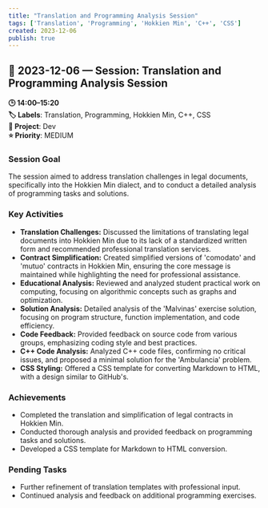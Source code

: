 ```yaml
---
title: "Translation and Programming Analysis Session"
tags: ['Translation', 'Programming', 'Hokkien Min', 'C++', 'CSS']
created: 2023-12-06
publish: true
---
```


## 📅 2023-12-06 — Session: Translation and Programming Analysis Session

**🕒 14:00–15:20**  
**🏷️ Labels**: Translation, Programming, Hokkien Min, C++, CSS  
**📂 Project**: Dev  
**⭐ Priority**: MEDIUM  


### Session Goal
The session aimed to address translation challenges in legal documents, specifically into the Hokkien Min dialect, and to conduct a detailed analysis of programming tasks and solutions.

### Key Activities
- **Translation Challenges:** Discussed the limitations of translating legal documents into Hokkien Min due to its lack of a standardized written form and recommended professional translation services.
- **Contract Simplification:** Created simplified versions of 'comodato' and 'mutuo' contracts in Hokkien Min, ensuring the core message is maintained while highlighting the need for professional assistance.
- **Educational Analysis:** Reviewed and analyzed student practical work on computing, focusing on algorithmic concepts such as graphs and optimization.
- **Solution Analysis:** Detailed analysis of the 'Malvinas' exercise solution, focusing on program structure, function implementation, and code efficiency.
- **Code Feedback:** Provided feedback on source code from various groups, emphasizing coding style and best practices.
- **C++ Code Analysis:** Analyzed C++ code files, confirming no critical issues, and proposed a minimal solution for the 'Ambulancia' problem.
- **CSS Styling:** Offered a CSS template for converting Markdown to HTML, with a design similar to GitHub's.

### Achievements
- Completed the translation and simplification of legal contracts in Hokkien Min.
- Conducted thorough analysis and provided feedback on programming tasks and solutions.
- Developed a CSS template for Markdown to HTML conversion.

### Pending Tasks
- Further refinement of translation templates with professional input.
- Continued analysis and feedback on additional programming exercises.
